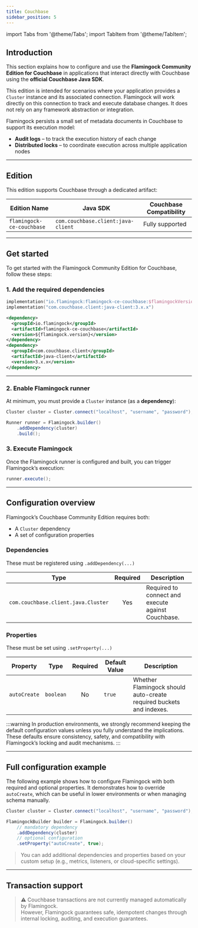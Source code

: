 ```yaml
---
title: Couchbase
sidebar_position: 5
---
```


import Tabs from '@theme/Tabs';
import TabItem from '@theme/TabItem';

## Introduction

This section explains how to configure and use the **Flamingock Community Edition for Couchbase** in applications that interact directly with Couchbase using the **official Couchbase Java SDK**.

This edition is intended for scenarios where your application provides a `Cluster` instance and its associated connection. Flamingock will work directly on this connection to track and execute database changes. It does not rely on any framework abstraction or integration.

Flamingock persists a small set of metadata documents in Couchbase to support its execution model:

- **Audit logs** – to track the execution history of each change
- **Distributed locks** – to coordinate execution across multiple application nodes

---

## Edition

This edition supports Couchbase through a dedicated artifact:

| Edition Name              | Java SDK                           | Couchbase Compatibility |
|---------------------------|------------------------------------|-------------------------|
| `flamingock-ce-couchbase` | `com.couchbase.client:java-client` | Fully supported         |

---

## Get started

To get started with the Flamingock Community Edition for Couchbase, follow these steps:

### 1. Add the required dependencies

<Tabs groupId="build_tool">

<TabItem value="gradle" label="Gradle">

```kotlin
implementation("io.flamingock:flamingock-ce-couchbase:$flamingockVersion")
implementation("com.couchbase.client:java-client:3.x.x")
```

</TabItem> <TabItem value="maven" label="Maven">

```xml
<dependency>
  <groupId>io.flamingock</groupId>
  <artifactId>flamingock-ce-couchbase</artifactId>
  <version>${flamingock.version}</version>
</dependency>
<dependency>
  <groupId>com.couchbase.client</groupId>
  <artifactId>java-client</artifactId>
  <version>3.x.x</version>
</dependency>
```

</TabItem> </Tabs>

---

### 2. Enable Flamingock runner

At minimum, you must provide a `Cluster` instance (as a **dependency**):

```java
Cluster cluster = Cluster.connect("localhost", "username", "password");

Runner runner = Flamingock.builder()
    .addDependency(cluster)
    .build();
```

### 3. Execute Flamingock

Once the Flamingock runner is configured and built, you can trigger Flamingock’s execution:

```java
runner.execute();
```

---

## Configuration overview

Flamingock’s Couchbase Community Edition requires both:

- A `Cluster` dependency
- A set of configuration properties

### Dependencies

These must be registered using `.addDependency(...)`

| Type                                | Required | Description                                        |
|-------------------------------------|:--------:|----------------------------------------------------|
| `com.couchbase.client.java.Cluster` |   Yes    | Required to connect and execute against Couchbase. |

### Properties

These must be set using `.setProperty(...)`

| Property      | Type      | Required | Default Value | Description                                                              |
|---------------|-----------|:--------:|---------------|--------------------------------------------------------------------------|
| `autoCreate`  | `boolean` |    No    | `true`        | Whether Flamingock should auto-create required buckets and indexes.      |

:::warning
In production environments, we strongly recommend keeping the default configuration values unless you fully understand the implications.  
These defaults ensure consistency, safety, and compatibility with Flamingock’s locking and audit mechanisms.
:::

---

## Full configuration example

The following example shows how to configure Flamingock with both required and optional properties. It demonstrates how to override `autoCreate`, which can be useful in lower environments or when managing schema manually.

```java
Cluster cluster = Cluster.connect("localhost", "username", "password");

FlamingockBuilder builder = Flamingock.builder()
    // mandatory dependency
    .addDependency(cluster)
    // optional configuration
    .setProperty("autoCreate", true);
```

> You can add additional dependencies and properties based on your custom setup (e.g., metrics, listeners, or cloud-specific settings).

---

## Transaction support

> ⚠️ Couchbase transactions are not currently managed automatically by Flamingock.  
> However, Flamingock guarantees safe, idempotent changes through internal locking, auditing, and execution guarantees.

